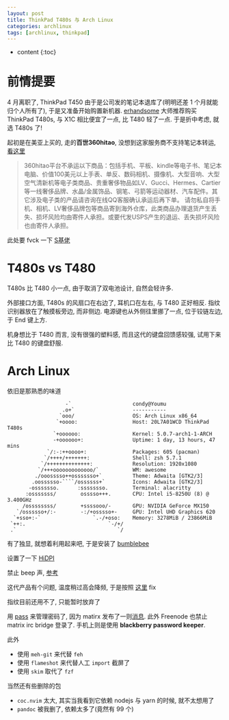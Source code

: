 ```yaml
---
layout: post
title: ThinkPad T480s 与 Arch Linux
categories: archlinux
tags: [archlinux, thinkpad]
---
```


* content
{:toc}

# 前情提要

4 月离职了, ThinkPad T450 由于是公司发的笔记本退库了(明明还差 1 个月就能归个人所有了), 于是又准备开始购置新机器. [erhandsome](https://twitter.com/erhandsomeys) 大师推荐购买 ThinkPad T480s, 与 X1C 相比便宜了一点, 比 T480 轻了一点. 于是折中考虑, 就选 T480s 了!

起初是在美亚上买的, 走的**百世360hitao**, 没想到这家服务商不支持笔记本转运, [看这里](http://www.360hitao.com/help/index#/forbidden?_k=oljvz3)

> 360hitao平台不承运以下商品：包括手机、平板、kindle等电子书、笔记本电脑、价值100美元以上手表、单反、数码相机、摄像机、大型音响、大型空气清新机等电子类商品、贵重奢侈物品如LV、Gucci、Hermes、Cartier等一线奢侈品牌、水晶/金属饰品、钢笔、弓箭等运动器材、汽车配件。其它涉及电子类的产品请咨询在线QQ客服确认承运后再下单。
请勿私自将手机、相机、LV奢侈品牌包等商品寄到海外仓库，此类商品办理退货产生丢失、损坏风险均由寄件人承担。或要代发USPS产生的退运、丢失损坏风险也由寄件人承担。

此处要 fvck 一下 [S基佬](https://stevearzh.github.io/)

# T480s vs T480

T480s 比 T480 小一点, 由于取消了双电池设计, 自然会轻许多.

外部接口方面, T480s 的风扇口在右边了, 耳机口在左右, 与 T480 正好相反. 指纹识别器放在了触摸板旁边, 而非侧边. 电源键也从外侧往里挪了一点, 位于铰链左边, 于 End 键上方.

机身想比于 T480 而言, 没有很强的塑料感, 而且这代的键盘回馈感较强, 试用下来比 T480 的键盘舒服.

# Arch Linux

依旧是那熟悉的味道

```
                   -`                    condy@Youmu
                  .o+`                   -----------
                 `ooo/                   OS: Arch Linux x86_64
                `+oooo:                  Host: 20L7A01WCD ThinkPad T480s
               `+oooooo:                 Kernel: 5.0.7-arch1-1-ARCH
               -+oooooo+:                Uptime: 1 day, 13 hours, 47 mins
             `/:-:++oooo+:               Packages: 605 (pacman)
            `/++++/+++++++:              Shell: zsh 5.7.1
           `/++++++++++++++:             Resolution: 1920x1080
          `/+++ooooooooooooo/`           WM: awesome
         ./ooosssso++osssssso+`          Theme: Adwaita [GTK2/3]
        .oossssso-````/ossssss+`         Icons: Adwaita [GTK2/3]
       -osssssso.      :ssssssso.        Terminal: alacritty
      :osssssss/        osssso+++.       CPU: Intel i5-8250U (8) @ 3.400GHz
     /ossssssss/        +ssssooo/-       GPU: NVIDIA GeForce MX150
   `/ossssso+/:-        -:/+osssso+-     GPU: Intel UHD Graphics 620
  `+sso+:-`                 `.-/+oso:    Memory: 3278MiB / 23866MiB
 `++:.                           `-/+/
 .`                                 `/
```

有了独显, 就想着利用起来吧, 于是安装了 [bumblebee](https://wiki.archlinux.org/index.php/Bumblebee)

设置了一下 [HiDPI](https://wiki.archlinux.org/index.php/HiDPI#X_Resources)

禁止 beep 声, [参考](https://wiki.archlinux.org/index.php/PC_speaker)

这代产品有个问题, 温度稍过高会降频, 于是按照 [这里](https://wiki.archlinux.org/index.php/Lenovo_ThinkPad_T480s#Thermal_Throttling_Fix) fix

指纹目前还用不了, 只能暂时放弃了

用 [pass](https://www.passwordstore.org/) 来管理密码了, 因为 matirx 发布了一则[消息](https://matrix.org/blog/2019/04/11/security-incident/). 此外 Freenode 也禁止 matrix irc bridge 登录了. 手机上则是使用 **blackberry password keeper**.

此外

 - 使用 `meh-git` 来代替 `feh`
 - 使用 `flameshot` 来代替人工 `import` 截屏了
 - 使用 `skim` 取代了 `fzf`

当然还有些删除的包

 - `coc.nvim` 太大, 其实当我看到它依赖 nodejs 与 yarn 的时候, 就不太想用了
 - `pandoc` 被我删了, 依赖太多了(竟然有 99 个)
